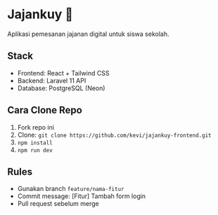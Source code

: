 # Jajankuy 🍢

Aplikasi pemesanan jajanan digital untuk siswa sekolah.

## Stack
- Frontend: React + Tailwind CSS
- Backend: Laravel 11 API
- Database: PostgreSQL (Neon)

## Cara Clone Repo
1. Fork repo ini
2. Clone: `git clone https://github.com/kevi/jajankuy-frontend.git`
3. `npm install`
4. `npm run dev`

## Rules
- Gunakan branch `feature/nama-fitur`
- Commit message: [Fitur] Tambah form login
- Pull request sebelum merge
